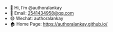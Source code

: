 - 👋 Hi, I’m @authoralankay
- 📧 Email: 2541434958@qq.com
- 😄 Wechat: authoralankay
- 🏠 Home Page: https://authoralankay.github.io/
